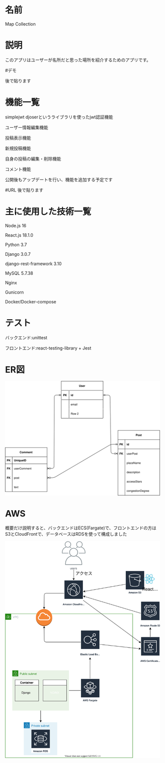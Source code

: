 # 名前
Map Collection


# 説明
このアプリはユーザーが名所だと思った場所を紹介するためのアプリです。

#デモ

後で貼ります

# 機能一覧
simplejwt djoserというライブラリを使ったjwt認証機能

ユーザー情報編集機能

投稿表示機能

新規投稿機能

自身の投稿の編集・削除機能

コメント機能

公開後もアップデートを行い、機能を追加する予定です

#URL
後で貼ります


# 主に使用した技術一覧
Node.js 16

React.js 18.1.0

Python 3.7

Django 3.0.7

django-rest-framework 3.10

MySQL 5.7.38

Nginx

Gunicorn

Docker/Docker-compose

# テスト
バックエンド:unittest

フロントエンド:react-testing-library + Jest


# ER図

![](er-piture.svg)

# AWS

概要だけ説明すると、バックエンドはECS(Fargate)で、フロントエンドの方はS3とCloudFrontで、データベースはRDSを使って構成しました

![](aws-infra.svg)
